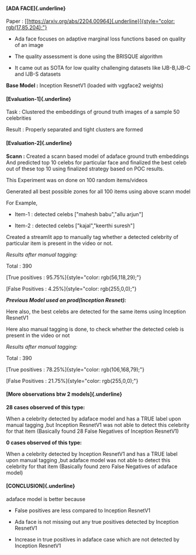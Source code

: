 #### **[ADA FACE]{.underline}**

Paper :
[[[https://arxiv.org/abs/2204.00964]{.underline}]{style="color: rgb(17,85,204);"}](https://arxiv.org/abs/2204.00964)

- Ada face focuses on adaptive marginal loss functions based on quality
  of an image

- The quality assessment is done using the BRISQUE algorithm

- It came out as SOTA for low quality challenging datasets like
  IJB-B,IJB-C and IJB-S datasets

**Base Model :** Inception ResnetV1 (loaded with vggface2 weights)

#### **[Evaluation-1]{.underline}**

Task : Clustered the embeddings of ground truth images of a sample 50
celebrities

Result : Properly separated and tight clusters are formed

#### **[Evaluation-2]{.underline}**

**Scann :** Created a scann based model of adaface ground truth
embeddings And predicted top 10 celebs for particular face and finalized
the best celeb out of these top 10 using finalized strategy based on POC
results.

This Experiment was on done on 100 random items/videos

Generated all best possible zones for all 100 items using above scann
model

For Example,

- Item-1 : detected celebs \["mahesh babu","allu arjun"\]

- Item-2 : detected celebs \["kajal","keerthi suresh"\]

Created a streamlit app to manually tag whether a detected celebrity of
particular item is present in the video or not.

*Results after manual tagging:*

Total : 390

[True positives : 95.75%]{style="color: rgb(56,118,29);"}

[False Positives : 4.25%]{style="color: rgb(255,0,0);"}

***Previous Model used on prod(Inception Resnet):***

Here also, the best celebs are detected for the same items using
Inception ResnetV1

Here also manual tagging is done, to check whether the detected celeb is
present in the video or not

*Results after manual tagging:*

Total : 390

[True positives : 78.25%]{style="color: rgb(106,168,79);"}

[False Positives : 21.75%]{style="color: rgb(255,0,0);"}

#### **[More observations btw 2 models]{.underline}**

**28 cases observed of this type:**

When a celebrity detected by adaface model and has a TRUE label upon
manual tagging ,but Inception ResnetV1 was not able to detect this
celebrity for that item (Basically found 28 False Negatives of Inception
ResnetV1)

**0 cases observed of this type:**

When a celebrity detected by Inception ResnetV1 and has a TRUE label
upon manual tagging ,but adaface model was not able to detect this
celebrity for that item (Basically found zero False Negatives of adaface
model)

#### **[CONCLUSION]{.underline}**

adaface model is better because

- False positives are less compared to Inception ResnetV1

- Ada face is not missing out any true positives detected by Inception
  ResnetV1

- Increase in true positives in adaface case which are not detected by
  Inception ResnetV1
